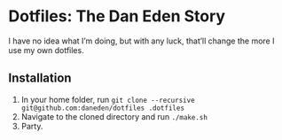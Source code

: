 # Dotfiles: The Dan Eden Story

I have no idea what I’m doing, but with any luck, that’ll change the more I use my own dotfiles.

## Installation

1. In your home folder, run `git clone --recursive git@github.com:daneden/dotfiles .dotfiles`
2. Navigate to the cloned directory and run `./make.sh`
3. Party.

